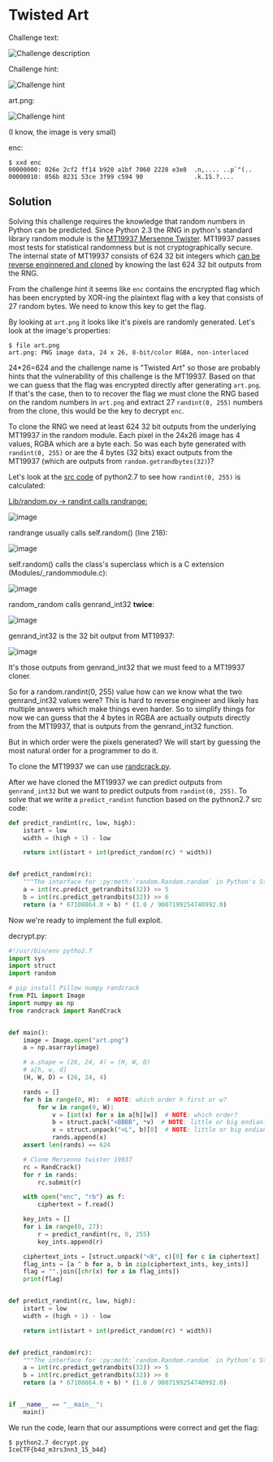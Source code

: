 # Twisted Art

Challenge text:

![Challenge description](static/challenge.png)

Challenge hint:

![Challenge hint](static/hint.png)

art.png:

![Challenge hint](static/art.png)

(I know, the image is very small)

enc:

```
$ xxd enc
00000000: 026e 2cf2 ff14 b920 a1bf 7060 2228 e3e8  .n,.... ..p`"(..
00000010: 056b 8231 53ce 3f99 c594 90              .k.1S.?....
```

## Solution

Solving this challenge requires the knowledge that random numbers in Python can be predicted. Since Python 2.3 the RNG in python's standard library random module is the [MT19937 Mersenne Twister](https://en.wikipedia.org/wiki/Mersenne_Twister). MT19937 passes most tests for statistical randomness but is not cryptographically secure. The internal state of MT19937 consists of 624 32 bit integers which [can be reverse enginnered and cloned](https://cryptopals.com/sets/3/challenges/23) by knowing the last 624 32 bit outputs from the RNG.

From the challenge hint it seems like `enc` contains the encrypted flag which has been encrypted by XOR-ing the plaintext flag with a key that consists of 27 random bytes. We need to know this key to get the flag.

By looking at `art.png` it looks like it's pixels are randomly generated. Let's look at the image's properties:

```
$ file art.png
art.png: PNG image data, 24 x 26, 8-bit/color RGBA, non-interlaced
```

24*26=624 and the challenge name is "Twisted Art" so those are probably hints that the vulnerability of this challenge is the MT19937. Based on that we can guess that the flag was encrypted directly after generating `art.png`. If that's the case, then to to recover the flag we must clone the RNG based on the random numbers in `art.png` and extract 27 `randint(0, 255)` numbers from the clone, this would be the key to decrypt `enc`.

To clone the RNG we need at least 624 32 bit outputs from the underlying MT19937 in the random module. Each pixel in the 24x26 image has 4 values, RGBA which are a byte each. So was each byte generated with `randint(0, 255)` or are the 4 bytes (32 bits) exact outputs from the MT19937 (which are outputs from `random.getrandbytes(32)`)?

Let's look at the [src code](https://www.python.org/downloads/source/) of python2.7 to see how `randint(0, 255)` is calculated:

[Lib/random.py -> randint calls randrange:](https://github.com/python/cpython/blob/2.7/Lib/random.py#L240)

![image](static/py27_randint.png)

randrange usually calls self.random() (line 218):

![image](static/py27_randrange.png)

self.random() calls the class's superclass which is a C extension (Modules/_randommodule.c):

![image](static/py27_random_superclass.png)

random_random calls genrand_int32 **twice**:

![image](static/py27_random_random.png)

genrand_int32 is the 32 bit output from MT19937:

![image](static/py27_genrand_int32.png)

It's those outputs from genrand_int32 that we must feed to a MT19937 cloner.

So for a random.randint(0, 255) value how can we know what the two genrand_int32 values were? This is hard to reverse engineer and likely has multiple answers which make things even harder. So to simplify things for now we can guess that the 4 bytes in RGBA are actually outputs directly from the MT19937, that is outputs from the genrand_int32 function.

But in which order were the pixels generated? We will start by guessing the most natural order for a programmer to do it.

To clone the MT19937 we can use [randcrack.py](https://github.com/tna0y/Python-random-module-cracker). 

After we have cloned the MT19937 we can predict outputs from `genrand_int32` but we want to predict outputs from `randint(0, 255)`. To solve that we write a `predict_randint` function based on the pythnon2.7 src code:

```python
def predict_randint(rc, low, high):
    istart = low
    width = (high + 1) - low

    return int(istart + int(predict_random(rc) * width))


def predict_random(rc):
    """The interface for :py:meth:`random.Random.random` in Python's Standard Library"""
    a = int(rc.predict_getrandbits(32)) >> 5
    b = int(rc.predict_getrandbits(32)) >> 6
    return (a * 67108864.0 + b) * (1.0 / 9007199254740992.0)
```

Now we're ready to implement the full exploit.

decrypt.py:
```python
#!/usr/bin/env pytho2.7
import sys
import struct
import random

# pip install Pillow numpy randcrack
from PIL import Image
import numpy as np
from randcrack import RandCrack


def main():
    image = Image.open("art.png")
    a = np.asarray(image)

    # a.shape = (26, 24, 4) = (H, W, D)
    # a[h, w, d]
    (H, W, D) = (26, 24, 4)

    rands = []
    for h in range(0, H):  # NOTE: which order h first or w?
        for w in range(0, W):
            v = [int(x) for x in a[h][w]]  # NOTE: which order?
            b = struct.pack("<BBBB", *v)  # NOTE: little or big endian?
            x = struct.unpack("<L", b)[0]  # NOTE: little or big endian?
            rands.append(x)
    assert len(rands) == 624

    # Clone Mersenne twister 19937
    rc = RandCrack()
    for r in rands:
        rc.submit(r)

    with open("enc", "rb") as f:
        ciphertext = f.read()

    key_ints = []
    for i in range(0, 27):
        r = predict_randint(rc, 0, 255)
        key_ints.append(r)

    ciphertext_ints = [struct.unpack("<B", c)[0] for c in ciphertext]
    flag_ints = [a ^ b for a, b in zip(ciphertext_ints, key_ints)]
    flag = "".join([chr(x) for x in flag_ints])
    print(flag)


def predict_randint(rc, low, high):
    istart = low
    width = (high + 1) - low

    return int(istart + int(predict_random(rc) * width))


def predict_random(rc):
    """The interface for :py:meth:`random.Random.random` in Python's Standard Library"""
    a = int(rc.predict_getrandbits(32)) >> 5
    b = int(rc.predict_getrandbits(32)) >> 6
    return (a * 67108864.0 + b) * (1.0 / 9007199254740992.0)


if __name__ == "__main__":
    main()
```

We run the code, learn that our assumptions were correct and get the flag:

```
$ python2.7 decrypt.py
IceCTF{b4d_m3rs3nn3_15_b4d}
```
